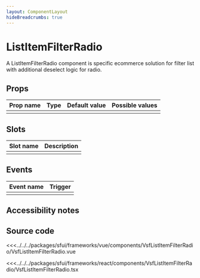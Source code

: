 ```yaml
---
layout: ComponentLayout
hideBreadcrumbs: true
---
```

# ListItemFilterRadio

A ListItemFilterRadio component is specific ecommerce solution for filter list with additional deselect logic for radio.

<Generate />

## Props

| Prop name             | Type                       | Default value | Possible values                        |
|-----------------------|----------------------------|---------------|----------------------------------------|
|                       |                            |               |                                        |


## Slots

| Slot name |            Description            |
| --------- | ------------------------------- |
|           |                                   |

## Events

| Event name |            Trigger             |
| ---------- | ---------------------------- |
|            |                                |

## Accessibility notes


## Source code

<!-- vue -->
<<<../../../packages/sfui/frameworks/vue/components/VsfListItemFilterRadio/VsfListItemFilterRadio.vue
<!-- end vue -->
<!-- react -->
<<<../../../packages/sfui/frameworks/react/components/VsfListItemFilterRadio/VsfListItemFilterRadio.tsx
<!-- end react -->
